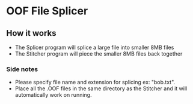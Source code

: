 # OOF File Splicer

## How it works
- The Splicer program will splice a large file into smaller 8MB files
- The Stitcher program will piece the smaller 8MB files back together

### Side notes
- Please specify file name and extension for splicing ex: "bob.txt".
- Place all the .OOF files in the same directory as the Stitcher and it will automatically work on running.
